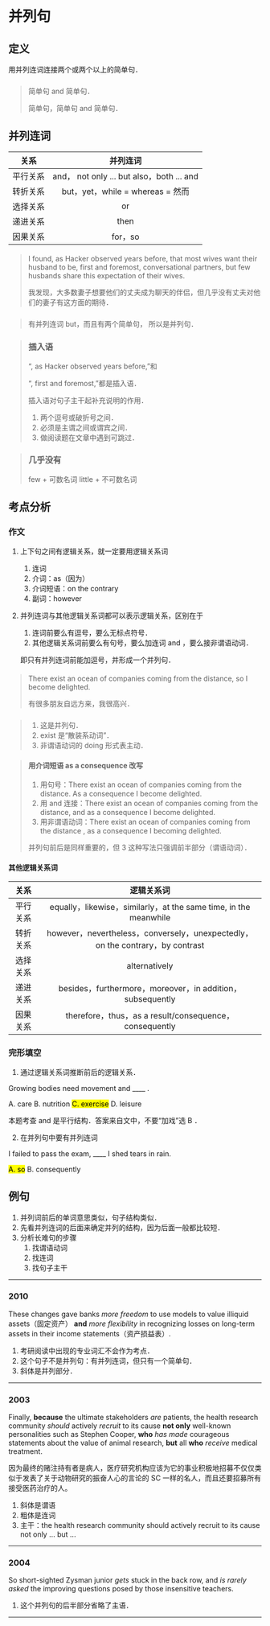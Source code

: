 # 并列句

## 定义

<!-- basic -->

用并列连词连接两个或两个以上的简单句．

<!-- basic -->

<!-- extra -->

> ###
> 简单句 and 简单句．
>
> 简单句，简单句 and 简单句．

<!-- extra -->

## 并列连词

<!-- basic -->

|关系|并列连词|
|:---:|:---:|
|平行关系|and， not only ... but also，both ... and|
|转折关系|but，yet，while = whereas = 然而|
|选择关系|or|
|递进关系|then|
|因果关系|for，so|

<!-- basic -->

<!-- extra -->

> ####
>
> I found, as Hacker observed years before, that most wives want their husband to be, first and foremost, conversational partners, but few husbands share this expectation of their wives.
>
> 我发现，大多数妻子想要他们的丈夫成为聊天的伴侣，但几乎没有丈夫对他们的妻子有这方面的期待．

> ###
> 有并列连词 but，而且有两个简单句， 所以是并列句．

> ### 插入语
>
> “, as Hacker observed years before,”和
>
> “, first and foremost,”都是插入语．
>
> 插入语对句子主干起补充说明的作用．
>
> 1. 两个逗号或破折号之间．
> 2. 必须是主谓之间或谓宾之间．
> 3. 做阅读题在文章中遇到可跳过．

> ### 几乎没有
>
> few + 可数名词
> little + 不可数名词

<!-- extra -->

## 考点分析

### 作文

1. 上下句之间有逻辑关系，就一定要用<!-- cloze -->逻辑关系词<!-- cloze -->
    1. <!-- cloze -->连词<!-- cloze -->
    2. 介词：<!-- cloze -->as（因为）<!-- cloze -->
    3. 介词短语：<!-- cloze -->on the contrary<!-- cloze -->
    4. 副词：<!-- cloze -->however<!-- cloze -->
2. 并列连词与其他逻辑关系词都可以表示逻辑关系，区别在于
    1. 连词前<!-- cloze -->要么有逗号，要么无标点符号<!-- cloze -->．
    2. 其他逻辑关系词前<!-- cloze -->要么有句号，要么加连词 and ，要么接非谓语动词<!-- cloze -->．

   即只有<!-- cloze -->并列连词前能加逗号，并形成一个并列句<!-- cloze -->．

<!-- extra -->

> ####
> There exist an ocean of companies coming from the distance, so I become delighted.
>
> 有很多朋友自远方来，我很高兴．

> ###
>
> 1. 这是并列句．
> 2. exist 是“散装系动词”．
> 3. 非谓语动词的 doing 形式表主动．

> #### 用介词短语 as a consequence 改写
>
> 1. 用句号：There exist an ocean of companies coming from the distance. As a consequence I become delighted.
> 2. 用 and 连接：There exist an ocean of companies coming from the distance, and as a consequence I become delighted.
> 3. 用非谓语动词：There exist an ocean of companies coming from the distance , as a consequence I becoming delighted.
>
> 并列句前后是同样重要的，但 3 这种写法只强调前半部分（谓语动词）．

<!-- extra -->

#### 其他逻辑关系词

|关系|逻辑关系词|
|:---:|:---:|
|平行关系|<!-- cloze -->equally，likewise，similarly，at the same time, in the meanwhile<!-- cloze -->|
|转折关系|<!-- cloze -->however，nevertheless，conversely，unexpectedly，on the contrary，by contrast<!-- cloze -->|
|选择关系|<!-- cloze -->alternatively<!-- cloze -->|
|递进关系|<!-- cloze -->besides，furthermore，moreover，in addition，subsequently<!-- cloze -->|
|因果关系|<!-- cloze -->therefore，thus，as a result/consequence，consequently<!-- cloze -->|

### 完形填空

1. 通过逻辑关系词推断前后的逻辑关系．

Growing bodies need movement and ____ .

A. care
B. nutrition
<mark>C. exercise</mark>
D. leisure

本题考查 and 是平行结构．答案来自文中，不要“加戏”选 B ．

2. 在并列句中要有并列连词

I failed to pass the exam, ____ I shed tears in rain.

<mark>A. so</mark>
B. consequently

## 例句

1. 并列词前后的单词意思类似，句子结构类似．
2. 先看并列连词的后面来确定并列的结构，因为后面一般都比较短．
3. 分析长难句的步骤
    1. 找谓语动词
    2. 找连词
    3. 找句子主干

---
### 2010

These changes gave banks _more freedom_ to use models to value illiquid assets（固定资产） **and** _more flexibility_ in recognizing losses on long-term assets in their income statements（资产损益表）.

1. 考研阅读中出现的专业词汇不会作为考点．
2. 这个句子不是并列句：有并列连词，但只有一个简单句．
3. 斜体是并列部分．

---

### 2003

Finally, **because** the ultimate stakeholders _are_ patients, the health research community _should_ actively _recruit_ to its cause **not only** well-known personalities such as Stephen Cooper, **who** _has made_ courageous statements about the value of animal research, **but** all **who** _receive_ medical treatment.

因为最终的赌注持有者是病⼈，医疗研究机构应该为它的事业积极地招募不仅仅类似于发表了关于动物研究的振奋⼈⼼的⾔论的 SC ⼀样的名⼈，⽽且还要招募所有接受医药治疗的⼈。

1. 斜体是谓语
2. 粗体是连词
3. 主干：the health research community should actively recruit to its cause not only ... but ...

---

### 2004

So short-sighted Zysman junior _gets_ stuck in the back row, and _is rarely asked_ the improving questions posed by those insensitive teachers.

1. 这个并列句的后半部分省略了主语．

---
